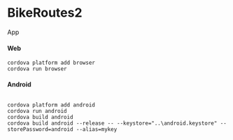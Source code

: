 # BikeRoutes2
App

#### Web
```
cordova platform add browser
cordova run browser

```

#### Android
```

cordova platform add android
cordova run android
cordova build android
cordova build android --release -- --keystore="..\android.keystore" --storePassword=android --alias=mykey
```

